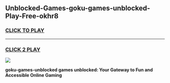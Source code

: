 
## Unblocked-Games-goku-games-unblocked-Play-Free-okhr8
<h3>
<a href="https://premium76.site?title=goku-games-unblocked&ref=09A">CLICK TO PLAY</a></h3>
<hr>

<h3>
<a href="https://premium76.site?title=goku-games-unblocked&ref=09A">CLICK 2 PLAY</a>
  
</h3>

<a href="https://premium76.site?title=goku-games-unblocked&ref=09A"><img src="https://clearcache.store/games.png"></a>


**goku-games-unblocked games unblocked: Your Gateway to Fun and Accessible Online Gaming**

